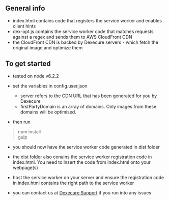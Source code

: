 ## General info

- index.html contains code that registers the service worker and enables client hints
- dex-opt.js contains the service worker code that matches requests against a regex and sends them to AWS CloudFront CDN
- the CloudFront CDN is backed by Dexecure servers - which fetch the original image and optimize them

## To get started 

- tested on node v6.2.2
- set the variables in config.user.json
  * server refers to the CDN URL that has been generated for you by Dexecure
  * firstPartyDomain is an array of domains. Only images from these domains will be optimised.

- then run
> npm install  
> gulp  

- you should now have the service worker code generated in dist folder
- the dist folder also conains the service worker registration code in index.html. You need to insert the code from index.html onto your webpage(s)
- host the service worker on your server and ensure the registration code in index.html contains the right path to the service worker

- you can contact us at [Dexecure Support](mailto:support@dexecure.com "support@dexecure.com") if you run into any issues

